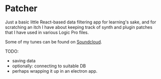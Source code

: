 # Patcher

Just a basic little React-based data filtering app for learning's sake, and for scratching an itch I have about keeping track of synth and plugin patches that I have used in various Logic Pro files.

Some of my tunes can be found on [Soundcloud](https://soundcloud.com/grantoz).

TODO:

* saving data
* optionally: connecting to suitable DB
* perhaps wrapping it up in an electron app.
